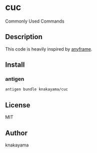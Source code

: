 cuc
===

Commonly Used Commands

## Description

This code is heavily inspired by [anyframe](https://github.com/mollifier/anyframe).

## Install

### antigen

```bash
antigen bundle knakayama/cuc
```

## License

MIT

## Author

knakayama
